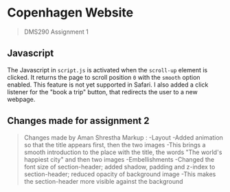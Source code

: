 # Copenhagen Website
> DMS290 Assignment 1

## Javascript
The Javascript in `script.js` is activated when the `scroll-up` element is clicked. It returns the page to scroll position `0` with the `smooth` option enabled. This feature is not yet supported in Safari. I also added a click listener for the "book a trip" button, that redirects the user to a new webpage.

## Changes made for assignment 2
> Changes made by Aman Shrestha
Markup : -Layout
            -Added animation so that the title appears first, then the two images
            -This brings a smooth introduction to the place with the title, the words "The world's happiest city" and then two images
        -Embellishments
            -Changed the font size of section-header; added shadow, padding and z-index to section-header; reduced opacity of background image
            -This makes the section-header more visible against the background
